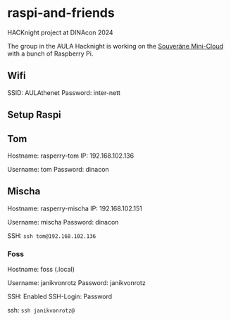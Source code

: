 # raspi-and-friends
HACKnight project at DINAcon 2024

The group in the AULA Hacknight is working on the [Souveräne Mini-Cloud](https://hacknight.dinacon.ch/project/85)
with a bunch of Raspberry Pi.

## Wifi

SSID: AULAthenet
Password: inter-nett
## Setup Raspi

## Tom

Hostname: rasperry-tom
IP: 192.168.102.136

Username: tom
Password: dinacon

## Mischa

Hostname: rasperry-mischa
IP: 192.168.102.151

Username: mischa
Password: dinacon

SSH: `ssh tom@192.168.102.136 `
### Foss

Hostname: foss (.local)

Username: janikvonrotz
Password: janikvonrotz

SSH: Enabled
SSH-Login: Password

ssh: `ssh janikvonrotz@`
